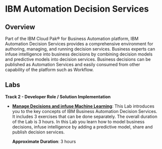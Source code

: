 # IBM Automation Decision Services

## Overview

Part of the IBM Cloud Pak® for Business Automation platform, IBM Automation Decision Services provides a comprehensive environment for authoring, managing, and running decision services. Business experts can infuse intelligence into business decisions by combining decision models and predictive models into decision services. Business decisions can be published as Automation Services and easily consumed from other capability of the platform such as Workflow.

## Labs

**Track 2 - Developer Role / Solution Implementation**

- **[Manage Decisions and infuse Machine Learning](Lab%20Guide%20-%20Automation%20Decision%20Services.pdf)**: This Lab  introduces you to the key concepts of IBM Business Automation Decision Services. It includes 3 exercises that can be done separately. The overall duration of the Lab is 3 hours. In this Lab you learn how to model business decisions, infuse intelligence by adding a predictive model, share and publish decision services.  

  **Approximate Duration**: 3 hours

